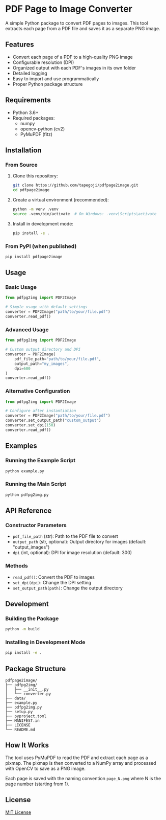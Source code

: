 # PDF Page to Image Converter

A simple Python package to convert PDF pages to images. This tool extracts each page from a PDF file and saves it as a separate PNG image.

## Features

- Convert each page of a PDF to a high-quality PNG image
- Configurable resolution (DPI)
- Organized output with each PDF's images in its own folder
- Detailed logging
- Easy to import and use programmatically
- Proper Python package structure

## Requirements

- Python 3.6+
- Required packages:
  - numpy
  - opencv-python (cv2)
  - PyMuPDF (fitz)

## Installation

### From Source

1. Clone this repository:
   ```bash
   git clone https://github.com/tapegoji/pdfpage2image.git
   cd pdfpage2image
   ```

2. Create a virtual environment (recommended):
   ```bash
   python -m venv .venv
   source .venv/bin/activate  # On Windows: .venv\Scripts\activate
   ```

3. Install in development mode:
   ```bash
   pip install -e .
   ```

### From PyPI (when published)

```bash
pip install pdfpage2image
```

## Usage

### Basic Usage

```python
from pdfpg2img import PDF2Image

# Simple usage with default settings
converter = PDF2Image("path/to/your/file.pdf")
converter.read_pdf()
```

### Advanced Usage

```python
from pdfpg2img import PDF2Image

# Custom output directory and DPI
converter = PDF2Image(
    pdf_file_path="path/to/your/file.pdf",
    output_path="my_images",
    dpi=600
)
converter.read_pdf()
```

### Alternative Configuration

```python
from pdfpg2img import PDF2Image

# Configure after instantiation
converter = PDF2Image("path/to/your/file.pdf")
converter.set_output_path("custom_output")
converter.set_dpi(150)
converter.read_pdf()
```

## Examples

### Running the Example Script

```bash
python example.py
```

### Running the Main Script

```bash
python pdfpg2img.py
```

## API Reference

### Constructor Parameters

- `pdf_file_path` (str): Path to the PDF file to convert
- `output_path` (str, optional): Output directory for images (default: "output_images")
- `dpi` (int, optional): DPI for image resolution (default: 300)

### Methods

- `read_pdf()`: Convert the PDF to images
- `set_dpi(dpi)`: Change the DPI setting
- `set_output_path(path)`: Change the output directory

## Development

### Building the Package

```bash
python -m build
```

### Installing in Development Mode

```bash
pip install -e .
```

## Package Structure

```
pdfpage2image/
├── pdfpg2img/
│   ├── __init__.py
│   └── converter.py
├── data/
├── example.py
├── pdfpg2img.py
├── setup.py
├── pyproject.toml
├── MANIFEST.in
├── LICENSE
└── README.md
```

## How It Works

The tool uses PyMuPDF to read the PDF and extract each page as a pixmap. The pixmap is then converted to a NumPy array and processed with OpenCV to save as a PNG image.

Each page is saved with the naming convention `page_N.png` where N is the page number (starting from 1).

## License

[MIT License](LICENSE) 